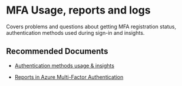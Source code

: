 <properties
	pageTitle="MFA Usage, reports and logs"
	description="Cover problems and questions about getting MFA registration status, authentication methods used during sign-in and insights"
	infoBubbleText="MFA Usage, reports and logs"
	service="microsoft.aad"
	resource="Microsoft_AAD_IAM"
	authors="InbarckMS"
	ms.author="inbarc"
	displayOrder="8"
	articleId="696068db-ff63-4c33-947d-7c823123f99a"
	diagnosticScenario=""
	selfHelpType="generic"
	supportTopicIds="32739619"
	resourceTags=""
	productPesIds="16579"
	cloudEnvironments="Public, Fairfax, Mooncake"
	ownershipId="AzureIdentity_MultiFactorAuthentication"
/>

# MFA Usage, reports and logs

Covers problems and questions about getting MFA registration status, authentication methods used during sign-in and insights.

## **Recommended Documents**

* [Authentication methods usage & insights](https://docs.microsoft.com/azure/active-directory/authentication/howto-authentication-methods-usage-insights)

* [Reports in Azure Multi-Factor Authentication](https://docs.microsoft.com/azure/active-directory/authentication/howto-mfa-reporting)
